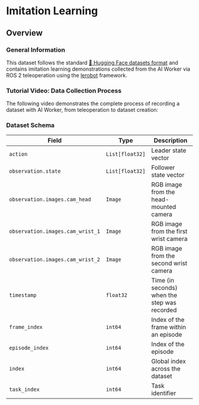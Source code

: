 # Imitation Learning

## Overview

### General Information

This dataset follows the standard [🤗 Hugging Face datasets format](https://huggingface.co/docs/datasets/index) and contains imitation learning demonstrations collected from the AI Worker via ROS 2 teleoperation using the [lerobot](https://github.com/huggingface/lerobot) framework.

### Tutorial Video: Data Collection Process

The following video demonstrates the complete process of recording a dataset with AI Worker, from teleoperation to dataset creation:

<YouTube videoId="hnJpFX2G3P4" />

### Dataset Schema

| Field              | Type            | Description          |
|--------------------|-----------------|----------------------|
| `action`           | `List[float32]` | Leader state vector  |
| `observation.state`| `List[float32]` | Follower state vector |
| `observation.images.cam_head`        | `Image`   | RGB image from the head-mounted camera |
| `observation.images.cam_wrist_1`     | `Image`   | RGB image from the first wrist camera |
| `observation.images.cam_wrist_2`     | `Image`   | RGB image from the second wrist camera |
| `timestamp`                          | `float32` | Time (in seconds) when the step was recorded |
| `frame_index`                        | `int64`   | Index of the frame within an episode |
| `episode_index`                      | `int64`   | Index of the episode |
| `index`                              | `int64`   | Global index across the dataset |
| `task_index`                         | `int64`   | Task identifier |
